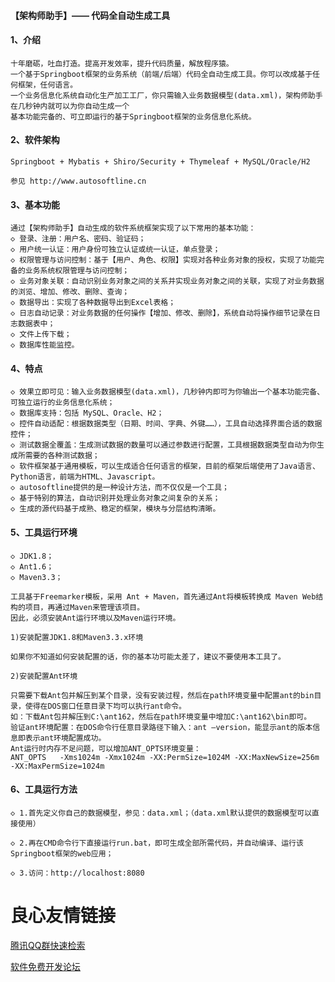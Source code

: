 ﻿#### 【架构师助手】—— 代码全自动生成工具


#### 1、介绍

    十年磨砺，吐血打造。提高开发效率，提升代码质量，解放程序猿。
    一个基于Springboot框架的业务系统（前端/后端）代码全自动生成工具。你可以改成基于任何框架，任何语言。
    一个业务信息化系统自动化生产加工工厂，你只需输入业务数据模型(data.xml)，架构师助手在几秒钟内就可以为你自动生成一个
    基本功能完备的、可立即运行的基于Springboot框架的业务信息化系统。

#### 2、软件架构

    Springboot + Mybatis + Shiro/Security + Thymeleaf + MySQL/Oracle/H2

    参见 http://www.autosoftline.cn


#### 3、基本功能

    通过【架构师助手】自动生成的软件系统框架实现了以下常用的基本功能：
    ◇ 登录、注册：用户名、密码、验证码；
    ◇ 用户统一认证：用户身份可独立认证或统一认证，单点登录；
    ◇ 权限管理与访问控制：基于【用户、角色、权限】实现对各种业务对象的授权，实现了功能完备的业务系统权限管理与访问控制；
    ◇ 业务对象关联：自动识别业务对象之间的关系并实现业务对象之间的关联，实现了对业务数据的浏览、增加、修改、删除、查询；
    ◇ 数据导出：实现了各种数据导出到Excel表格；
    ◇ 日志自动记录：对业务数据的任何操作【增加、修改、删除】，系统自动将操作细节记录在日志数据表中；
    ◇ 文件上传下载；
    ◇ 数据库性能监控。

#### 4、特点
    ◇ 效果立即可见：输入业务数据模型(data.xml)，几秒钟内即可为你输出一个基本功能完备、可独立运行的业务信息化系统；
    ◇ 数据库支持：包括 MySQL、Oracle、H2；
    ◇ 控件自动适配：根据数据类型（日期、时间、字典、外键……），工具自动选择界面合适的数据控件；
    ◇ 测试数据全覆盖：生成测试数据的数量可以通过参数进行配置，工具根据数据类型自动为你生成所需要的各种测试数据；
    ◇ 软件框架基于通用模板，可以生成适合任何语言的框架，目前的框架后端使用了Java语言、Python语言，前端为HTML、Javascript。
    ◇ autosoftline提供的是一种设计方法，而不仅仅是一个工具；
    ◇ 基于特别的算法，自动识别并处理业务对象之间复杂的关系；
    ◇ 生成的源代码基于成熟、稳定的框架，模块与分层结构清晰。

#### 5、工具运行环境

    ◇ JDK1.8；
    ◇ Ant1.6；
    ◇ Maven3.3；

    工具基于Freemarker模板，采用 Ant + Maven，首先通过Ant将模板转换成 Maven Web结构的项目，再通过Maven来管理该项目。
    因此，必须安装Ant运行环境以及Maven运行环境。

    1)安装配置JDK1.8和Maven3.3.x环境

    如果你不知道如何安装配置的话，你的基本功可能太差了，建议不要使用本工具了。

    2)安装配置Ant环境

    只需要下载Ant包并解压到某个目录，没有安装过程，然后在path环境变量中配置ant的bin目录，使得在DOS窗口任意目录下均可以执行ant命令。
    如：下载Ant包并解压到C:\ant162，然后在path环境变量中增加C:\ant162\bin即可。
    验证ant环境配置：在DOS命令行任意目录路径下输入：ant –version，能显示ant的版本信息即表示ant环境配置成功。
    Ant运行时内存不足问题，可以增加ANT_OPTS环境变量：
    ANT_OPTS   -Xms1024m -Xmx1024m -XX:PermSize=1024M -XX:MaxNewSize=256m -XX:MaxPermSize=1024m


#### 6、工具运行方法

    ◇ 1.首先定义你自己的数据模型，参见：data.xml；（data.xml默认提供的数据模型可以直接使用）

    ◇ 2.再在CMD命令行下直接运行run.bat，即可生成全部所需代码，并自动编译、运行该Springboot框架的web应用；

    ◇ 3.访问：http://localhost:8080





 # 良心友情链接

[腾讯QQ群快速检索](http://u.720life.cn/s/8cf73f7c)

[软件免费开发论坛](http://u.720life.cn/s/bbb01dc0)